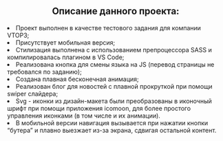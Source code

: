 <h2 align="center"> Описание данного проекта: </h2>
<li>Проект выполнен в качестве тестового задания для компании VTOP3;</li>
<li>Присутствует мобильная версия;</li>
<li>Стилизация выполнена с использованием препроцессора SASS и компилировалась плагином в VS Code;</li>
<li>Реализована кнопка для смены языка на JS (перевод страницы не требовался по заданию);</li>
<li>Создана плавная бесконечная анимация;</li>
<li>Реализован блог для новостей с плавной прокруткой при помощи swiper слайдера;</li>
<li>Svg - иконки из дизайн-макета были преобразованы в иконочный шрифт при помощи приложения icomoon, для более простого управления иконками (в том числе и их анимации).</li>
<li>В мобильной версии навигация вызывается при нажатии кнопки “бутера” и плавно выезжает из-за экрана, сдвигая остальной контент.</li>
